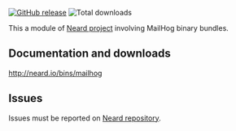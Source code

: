 [![GitHub release](https://img.shields.io/github/release/crazy-max/neard-bin-mailhog.svg?style=flat-square)](https://github.com/crazy-max/neard-bin-mailhog/releases/latest)
![Total downloads](https://img.shields.io/github/downloads/crazy-max/neard-bin-mailhog/total.svg?style=flat-square)

This a module of [Neard project](https://github.com/crazy-max/neard) involving MailHog binary bundles.

## Documentation and downloads

http://neard.io/bins/mailhog

## Issues

Issues must be reported on [Neard repository](https://github.com/crazy-max/neard/issues).
